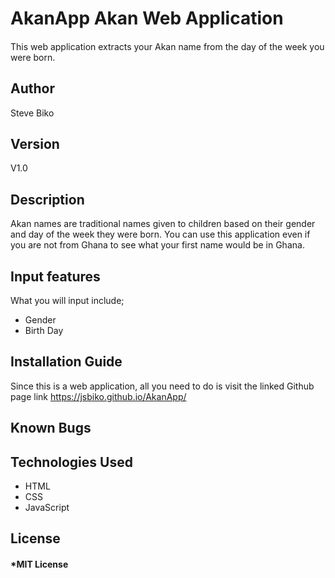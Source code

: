 # AkanApp Akan Web Application

####

This web application extracts your Akan name from the day of the week you were born.

## Author

Steve Biko

## Version

 V1.0

## Description

Akan names are traditional names given to children based on their gender and day of the week they were born. You can use this application even if you are not from Ghana to see what your first name would be in Ghana.

## Input features

What you will input include;

* Gender
* Birth Day

## Installation Guide

Since this is a web application, all you need to do is visit the linked Github page link <https://jsbiko.github.io/AkanApp/>

## Known Bugs

## Technologies Used

* HTML
* CSS
* JavaScript

## License

#### *MIT License
